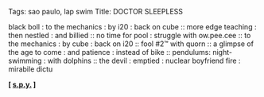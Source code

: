 Tags: sao paulo, lap swim
Title: DOCTOR SLEEPLESS
  
black boll : to the mechanics : by i20 : back on cube :: more edge teaching : then nestled : and billied :: no time for pool : struggle with ow.pee.cee :: to the mechanics : by cube : back on i20 :: fool #2™ with quorn :: a glimpse of the age to come : and patience : instead of bike :: pendulums: night-swimming : with dolphins :: the devil : emptied : nuclear boyfriend fire : mirabile dictu
<p><strong>[ <a href="https://spydnb.bandcamp.com">s.p.y.</a> ]</strong></p>
